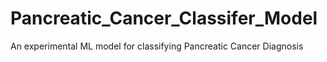 # Pancreatic_Cancer_Classifer_Model
An experimental ML model for classifying Pancreatic Cancer Diagnosis 
